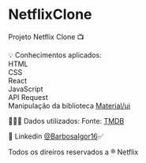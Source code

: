 # NetflixClone
Projeto Netflix Clone :tv:

:bulb: Conhecimentos aplicados:<br/>
HTML<br/>
CSS<br/>
React<br/>
JavaScript<br/>
API Request<br/>
Manipulação da biblioteca <a href="https://mui.com/">Material/ui</a>

👨🏼‍💻 Dados utilizados:
Fonte: <a href="https://www.themoviedb.org/">TMDB</a>

:link: Linkedin <a href="https://www.linkedin.com/in/barbosaigor16/">@BarbosaIgor16</a>:white_check_mark:

Todos os direiros reservados a ® Netflix
